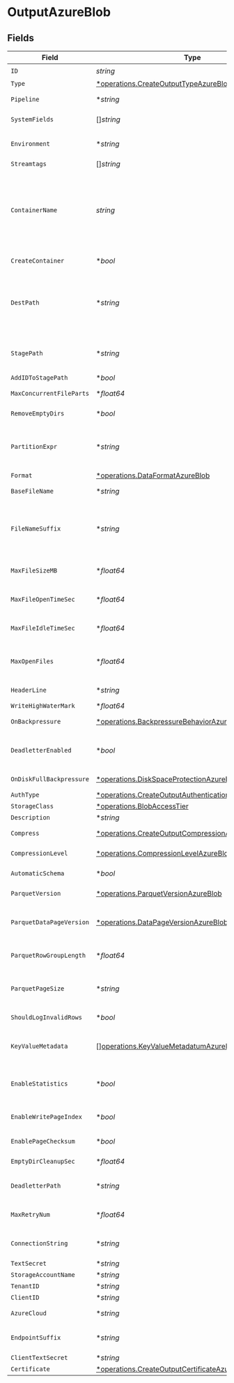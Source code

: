 # OutputAzureBlob


## Fields

| Field                                                                                                                                                                                                                                                                                                                                                                  | Type                                                                                                                                                                                                                                                                                                                                                                   | Required                                                                                                                                                                                                                                                                                                                                                               | Description                                                                                                                                                                                                                                                                                                                                                            |
| ---------------------------------------------------------------------------------------------------------------------------------------------------------------------------------------------------------------------------------------------------------------------------------------------------------------------------------------------------------------------- | ---------------------------------------------------------------------------------------------------------------------------------------------------------------------------------------------------------------------------------------------------------------------------------------------------------------------------------------------------------------------- | ---------------------------------------------------------------------------------------------------------------------------------------------------------------------------------------------------------------------------------------------------------------------------------------------------------------------------------------------------------------------- | ---------------------------------------------------------------------------------------------------------------------------------------------------------------------------------------------------------------------------------------------------------------------------------------------------------------------------------------------------------------------- |
| `ID`                                                                                                                                                                                                                                                                                                                                                                   | *string*                                                                                                                                                                                                                                                                                                                                                               | :heavy_check_mark:                                                                                                                                                                                                                                                                                                                                                     | Unique ID for this output                                                                                                                                                                                                                                                                                                                                              |
| `Type`                                                                                                                                                                                                                                                                                                                                                                 | [*operations.CreateOutputTypeAzureBlob](../../models/operations/createoutputtypeazureblob.md)                                                                                                                                                                                                                                                                          | :heavy_minus_sign:                                                                                                                                                                                                                                                                                                                                                     | N/A                                                                                                                                                                                                                                                                                                                                                                    |
| `Pipeline`                                                                                                                                                                                                                                                                                                                                                             | **string*                                                                                                                                                                                                                                                                                                                                                              | :heavy_minus_sign:                                                                                                                                                                                                                                                                                                                                                     | Pipeline to process data before sending out to this output                                                                                                                                                                                                                                                                                                             |
| `SystemFields`                                                                                                                                                                                                                                                                                                                                                         | []*string*                                                                                                                                                                                                                                                                                                                                                             | :heavy_minus_sign:                                                                                                                                                                                                                                                                                                                                                     | Fields to automatically add to events, such as cribl_pipe. Supports wildcards.                                                                                                                                                                                                                                                                                         |
| `Environment`                                                                                                                                                                                                                                                                                                                                                          | **string*                                                                                                                                                                                                                                                                                                                                                              | :heavy_minus_sign:                                                                                                                                                                                                                                                                                                                                                     | Optionally, enable this config only on a specified Git branch. If empty, will be enabled everywhere.                                                                                                                                                                                                                                                                   |
| `Streamtags`                                                                                                                                                                                                                                                                                                                                                           | []*string*                                                                                                                                                                                                                                                                                                                                                             | :heavy_minus_sign:                                                                                                                                                                                                                                                                                                                                                     | Tags for filtering and grouping in @{product}                                                                                                                                                                                                                                                                                                                          |
| `ContainerName`                                                                                                                                                                                                                                                                                                                                                        | *string*                                                                                                                                                                                                                                                                                                                                                               | :heavy_check_mark:                                                                                                                                                                                                                                                                                                                                                     | The Azure Blob Storage container name. Name can include only lowercase letters, numbers, and hyphens. For dynamic container names, enter a JavaScript expression within quotes or backticks, to be evaluated at initialization. The expression can evaluate to a constant value and can reference Global Variables, such as `myContainer-${C.env["CRIBL_WORKER_ID"]}`. |
| `CreateContainer`                                                                                                                                                                                                                                                                                                                                                      | **bool*                                                                                                                                                                                                                                                                                                                                                                | :heavy_minus_sign:                                                                                                                                                                                                                                                                                                                                                     | Create the configured container in Azure Blob Storage if it does not already exist                                                                                                                                                                                                                                                                                     |
| `DestPath`                                                                                                                                                                                                                                                                                                                                                             | **string*                                                                                                                                                                                                                                                                                                                                                              | :heavy_minus_sign:                                                                                                                                                                                                                                                                                                                                                     | Root directory prepended to path before uploading. Value can be a JavaScript expression enclosed in quotes or backticks, to be evaluated at initialization. The expression can evaluate to a constant value and can reference Global Variables, such as `myBlobPrefix-${C.env["CRIBL_WORKER_ID"]}`.                                                                    |
| `StagePath`                                                                                                                                                                                                                                                                                                                                                            | **string*                                                                                                                                                                                                                                                                                                                                                              | :heavy_minus_sign:                                                                                                                                                                                                                                                                                                                                                     | Filesystem location in which to buffer files before compressing and moving to final destination. Use performant and stable storage.                                                                                                                                                                                                                                    |
| `AddIDToStagePath`                                                                                                                                                                                                                                                                                                                                                     | **bool*                                                                                                                                                                                                                                                                                                                                                                | :heavy_minus_sign:                                                                                                                                                                                                                                                                                                                                                     | Add the Output ID value to staging location                                                                                                                                                                                                                                                                                                                            |
| `MaxConcurrentFileParts`                                                                                                                                                                                                                                                                                                                                               | **float64*                                                                                                                                                                                                                                                                                                                                                             | :heavy_minus_sign:                                                                                                                                                                                                                                                                                                                                                     | Maximum number of parts to upload in parallel per file                                                                                                                                                                                                                                                                                                                 |
| `RemoveEmptyDirs`                                                                                                                                                                                                                                                                                                                                                      | **bool*                                                                                                                                                                                                                                                                                                                                                                | :heavy_minus_sign:                                                                                                                                                                                                                                                                                                                                                     | Remove empty staging directories after moving files                                                                                                                                                                                                                                                                                                                    |
| `PartitionExpr`                                                                                                                                                                                                                                                                                                                                                        | **string*                                                                                                                                                                                                                                                                                                                                                              | :heavy_minus_sign:                                                                                                                                                                                                                                                                                                                                                     | JavaScript expression defining how files are partitioned and organized. Default is date-based. If blank, Stream will fall back to the event's __partition field value – if present – otherwise to each location's root directory.                                                                                                                                      |
| `Format`                                                                                                                                                                                                                                                                                                                                                               | [*operations.DataFormatAzureBlob](../../models/operations/dataformatazureblob.md)                                                                                                                                                                                                                                                                                      | :heavy_minus_sign:                                                                                                                                                                                                                                                                                                                                                     | Format of the output data                                                                                                                                                                                                                                                                                                                                              |
| `BaseFileName`                                                                                                                                                                                                                                                                                                                                                         | **string*                                                                                                                                                                                                                                                                                                                                                              | :heavy_minus_sign:                                                                                                                                                                                                                                                                                                                                                     | JavaScript expression to define the output filename prefix (can be constant)                                                                                                                                                                                                                                                                                           |
| `FileNameSuffix`                                                                                                                                                                                                                                                                                                                                                       | **string*                                                                                                                                                                                                                                                                                                                                                              | :heavy_minus_sign:                                                                                                                                                                                                                                                                                                                                                     | JavaScript expression to define the output filename suffix (can be constant).  The `__format` variable refers to the value of the `Data format` field (`json` or `raw`).  The `__compression` field refers to the kind of compression being used (`none` or `gzip`).                                                                                                   |
| `MaxFileSizeMB`                                                                                                                                                                                                                                                                                                                                                        | **float64*                                                                                                                                                                                                                                                                                                                                                             | :heavy_minus_sign:                                                                                                                                                                                                                                                                                                                                                     | Maximum uncompressed output file size. Files of this size will be closed and moved to final output location.                                                                                                                                                                                                                                                           |
| `MaxFileOpenTimeSec`                                                                                                                                                                                                                                                                                                                                                   | **float64*                                                                                                                                                                                                                                                                                                                                                             | :heavy_minus_sign:                                                                                                                                                                                                                                                                                                                                                     | Maximum amount of time to write to a file. Files open for longer than this will be closed and moved to final output location.                                                                                                                                                                                                                                          |
| `MaxFileIdleTimeSec`                                                                                                                                                                                                                                                                                                                                                   | **float64*                                                                                                                                                                                                                                                                                                                                                             | :heavy_minus_sign:                                                                                                                                                                                                                                                                                                                                                     | Maximum amount of time to keep inactive files open. Files open for longer than this will be closed and moved to final output location.                                                                                                                                                                                                                                 |
| `MaxOpenFiles`                                                                                                                                                                                                                                                                                                                                                         | **float64*                                                                                                                                                                                                                                                                                                                                                             | :heavy_minus_sign:                                                                                                                                                                                                                                                                                                                                                     | Maximum number of files to keep open concurrently. When exceeded, @{product} will close the oldest open files and move them to the final output location.                                                                                                                                                                                                              |
| `HeaderLine`                                                                                                                                                                                                                                                                                                                                                           | **string*                                                                                                                                                                                                                                                                                                                                                              | :heavy_minus_sign:                                                                                                                                                                                                                                                                                                                                                     | If set, this line will be written to the beginning of each output file                                                                                                                                                                                                                                                                                                 |
| `WriteHighWaterMark`                                                                                                                                                                                                                                                                                                                                                   | **float64*                                                                                                                                                                                                                                                                                                                                                             | :heavy_minus_sign:                                                                                                                                                                                                                                                                                                                                                     | Buffer size used to write to a file                                                                                                                                                                                                                                                                                                                                    |
| `OnBackpressure`                                                                                                                                                                                                                                                                                                                                                       | [*operations.BackpressureBehaviorAzureBlob](../../models/operations/backpressurebehaviorazureblob.md)                                                                                                                                                                                                                                                                  | :heavy_minus_sign:                                                                                                                                                                                                                                                                                                                                                     | How to handle events when all receivers are exerting backpressure                                                                                                                                                                                                                                                                                                      |
| `DeadletterEnabled`                                                                                                                                                                                                                                                                                                                                                    | **bool*                                                                                                                                                                                                                                                                                                                                                                | :heavy_minus_sign:                                                                                                                                                                                                                                                                                                                                                     | If a file fails to move to its final destination after the maximum number of retries, move it to a designated directory to prevent further errors                                                                                                                                                                                                                      |
| `OnDiskFullBackpressure`                                                                                                                                                                                                                                                                                                                                               | [*operations.DiskSpaceProtectionAzureBlob](../../models/operations/diskspaceprotectionazureblob.md)                                                                                                                                                                                                                                                                    | :heavy_minus_sign:                                                                                                                                                                                                                                                                                                                                                     | How to handle events when disk space is below the global 'Min free disk space' limit                                                                                                                                                                                                                                                                                   |
| `AuthType`                                                                                                                                                                                                                                                                                                                                                             | [*operations.CreateOutputAuthenticationMethodAzureBlob](../../models/operations/createoutputauthenticationmethodazureblob.md)                                                                                                                                                                                                                                          | :heavy_minus_sign:                                                                                                                                                                                                                                                                                                                                                     | N/A                                                                                                                                                                                                                                                                                                                                                                    |
| `StorageClass`                                                                                                                                                                                                                                                                                                                                                         | [*operations.BlobAccessTier](../../models/operations/blobaccesstier.md)                                                                                                                                                                                                                                                                                                | :heavy_minus_sign:                                                                                                                                                                                                                                                                                                                                                     | N/A                                                                                                                                                                                                                                                                                                                                                                    |
| `Description`                                                                                                                                                                                                                                                                                                                                                          | **string*                                                                                                                                                                                                                                                                                                                                                              | :heavy_minus_sign:                                                                                                                                                                                                                                                                                                                                                     | N/A                                                                                                                                                                                                                                                                                                                                                                    |
| `Compress`                                                                                                                                                                                                                                                                                                                                                             | [*operations.CreateOutputCompressionAzureBlob](../../models/operations/createoutputcompressionazureblob.md)                                                                                                                                                                                                                                                            | :heavy_minus_sign:                                                                                                                                                                                                                                                                                                                                                     | Data compression format to apply to HTTP content before it is delivered                                                                                                                                                                                                                                                                                                |
| `CompressionLevel`                                                                                                                                                                                                                                                                                                                                                     | [*operations.CompressionLevelAzureBlob](../../models/operations/compressionlevelazureblob.md)                                                                                                                                                                                                                                                                          | :heavy_minus_sign:                                                                                                                                                                                                                                                                                                                                                     | Compression level to apply before moving files to final destination                                                                                                                                                                                                                                                                                                    |
| `AutomaticSchema`                                                                                                                                                                                                                                                                                                                                                      | **bool*                                                                                                                                                                                                                                                                                                                                                                | :heavy_minus_sign:                                                                                                                                                                                                                                                                                                                                                     | Automatically calculate the schema based on the events of each Parquet file generated                                                                                                                                                                                                                                                                                  |
| `ParquetVersion`                                                                                                                                                                                                                                                                                                                                                       | [*operations.ParquetVersionAzureBlob](../../models/operations/parquetversionazureblob.md)                                                                                                                                                                                                                                                                              | :heavy_minus_sign:                                                                                                                                                                                                                                                                                                                                                     | Determines which data types are supported and how they are represented                                                                                                                                                                                                                                                                                                 |
| `ParquetDataPageVersion`                                                                                                                                                                                                                                                                                                                                               | [*operations.DataPageVersionAzureBlob](../../models/operations/datapageversionazureblob.md)                                                                                                                                                                                                                                                                            | :heavy_minus_sign:                                                                                                                                                                                                                                                                                                                                                     | Serialization format of data pages. Note that some reader implementations use Data page V2's attributes to work more efficiently, while others ignore it.                                                                                                                                                                                                              |
| `ParquetRowGroupLength`                                                                                                                                                                                                                                                                                                                                                | **float64*                                                                                                                                                                                                                                                                                                                                                             | :heavy_minus_sign:                                                                                                                                                                                                                                                                                                                                                     | The number of rows that every group will contain. The final group can contain a smaller number of rows.                                                                                                                                                                                                                                                                |
| `ParquetPageSize`                                                                                                                                                                                                                                                                                                                                                      | **string*                                                                                                                                                                                                                                                                                                                                                              | :heavy_minus_sign:                                                                                                                                                                                                                                                                                                                                                     | Target memory size for page segments, such as 1MB or 128MB. Generally, lower values improve reading speed, while higher values improve compression.                                                                                                                                                                                                                    |
| `ShouldLogInvalidRows`                                                                                                                                                                                                                                                                                                                                                 | **bool*                                                                                                                                                                                                                                                                                                                                                                | :heavy_minus_sign:                                                                                                                                                                                                                                                                                                                                                     | Log up to 3 rows that @{product} skips due to data mismatch                                                                                                                                                                                                                                                                                                            |
| `KeyValueMetadata`                                                                                                                                                                                                                                                                                                                                                     | [][operations.KeyValueMetadatumAzureBlob](../../models/operations/keyvaluemetadatumazureblob.md)                                                                                                                                                                                                                                                                       | :heavy_minus_sign:                                                                                                                                                                                                                                                                                                                                                     | The metadata of files the Destination writes will include the properties you add here as key-value pairs. Useful for tagging. Examples: "key":"OCSF Event Class", "value":"9001"                                                                                                                                                                                       |
| `EnableStatistics`                                                                                                                                                                                                                                                                                                                                                     | **bool*                                                                                                                                                                                                                                                                                                                                                                | :heavy_minus_sign:                                                                                                                                                                                                                                                                                                                                                     | Statistics profile an entire file in terms of minimum/maximum values within data, numbers of nulls, etc. You can use Parquet tools to view statistics.                                                                                                                                                                                                                 |
| `EnableWritePageIndex`                                                                                                                                                                                                                                                                                                                                                 | **bool*                                                                                                                                                                                                                                                                                                                                                                | :heavy_minus_sign:                                                                                                                                                                                                                                                                                                                                                     | One page index contains statistics for one data page. Parquet readers use statistics to enable page skipping.                                                                                                                                                                                                                                                          |
| `EnablePageChecksum`                                                                                                                                                                                                                                                                                                                                                   | **bool*                                                                                                                                                                                                                                                                                                                                                                | :heavy_minus_sign:                                                                                                                                                                                                                                                                                                                                                     | Parquet tools can use the checksum of a Parquet page to verify data integrity                                                                                                                                                                                                                                                                                          |
| `EmptyDirCleanupSec`                                                                                                                                                                                                                                                                                                                                                   | **float64*                                                                                                                                                                                                                                                                                                                                                             | :heavy_minus_sign:                                                                                                                                                                                                                                                                                                                                                     | How frequently, in seconds, to clean up empty directories                                                                                                                                                                                                                                                                                                              |
| `DeadletterPath`                                                                                                                                                                                                                                                                                                                                                       | **string*                                                                                                                                                                                                                                                                                                                                                              | :heavy_minus_sign:                                                                                                                                                                                                                                                                                                                                                     | Storage location for files that fail to reach their final destination after maximum retries are exceeded                                                                                                                                                                                                                                                               |
| `MaxRetryNum`                                                                                                                                                                                                                                                                                                                                                          | **float64*                                                                                                                                                                                                                                                                                                                                                             | :heavy_minus_sign:                                                                                                                                                                                                                                                                                                                                                     | The maximum number of times a file will attempt to move to its final destination before being dead-lettered                                                                                                                                                                                                                                                            |
| `ConnectionString`                                                                                                                                                                                                                                                                                                                                                     | **string*                                                                                                                                                                                                                                                                                                                                                              | :heavy_minus_sign:                                                                                                                                                                                                                                                                                                                                                     | Enter your Azure Storage account connection string. If left blank, Stream will fall back to env.AZURE_STORAGE_CONNECTION_STRING.                                                                                                                                                                                                                                       |
| `TextSecret`                                                                                                                                                                                                                                                                                                                                                           | **string*                                                                                                                                                                                                                                                                                                                                                              | :heavy_minus_sign:                                                                                                                                                                                                                                                                                                                                                     | Select or create a stored text secret                                                                                                                                                                                                                                                                                                                                  |
| `StorageAccountName`                                                                                                                                                                                                                                                                                                                                                   | **string*                                                                                                                                                                                                                                                                                                                                                              | :heavy_minus_sign:                                                                                                                                                                                                                                                                                                                                                     | The name of your Azure storage account                                                                                                                                                                                                                                                                                                                                 |
| `TenantID`                                                                                                                                                                                                                                                                                                                                                             | **string*                                                                                                                                                                                                                                                                                                                                                              | :heavy_minus_sign:                                                                                                                                                                                                                                                                                                                                                     | The service principal's tenant ID                                                                                                                                                                                                                                                                                                                                      |
| `ClientID`                                                                                                                                                                                                                                                                                                                                                             | **string*                                                                                                                                                                                                                                                                                                                                                              | :heavy_minus_sign:                                                                                                                                                                                                                                                                                                                                                     | The service principal's client ID                                                                                                                                                                                                                                                                                                                                      |
| `AzureCloud`                                                                                                                                                                                                                                                                                                                                                           | **string*                                                                                                                                                                                                                                                                                                                                                              | :heavy_minus_sign:                                                                                                                                                                                                                                                                                                                                                     | The Azure cloud to use. Defaults to Azure Public Cloud.                                                                                                                                                                                                                                                                                                                |
| `EndpointSuffix`                                                                                                                                                                                                                                                                                                                                                       | **string*                                                                                                                                                                                                                                                                                                                                                              | :heavy_minus_sign:                                                                                                                                                                                                                                                                                                                                                     | Endpoint suffix for the service URL. Takes precedence over the Azure Cloud setting. Defaults to core.windows.net.                                                                                                                                                                                                                                                      |
| `ClientTextSecret`                                                                                                                                                                                                                                                                                                                                                     | **string*                                                                                                                                                                                                                                                                                                                                                              | :heavy_minus_sign:                                                                                                                                                                                                                                                                                                                                                     | Select or create a stored text secret                                                                                                                                                                                                                                                                                                                                  |
| `Certificate`                                                                                                                                                                                                                                                                                                                                                          | [*operations.CreateOutputCertificateAzureBlob](../../models/operations/createoutputcertificateazureblob.md)                                                                                                                                                                                                                                                            | :heavy_minus_sign:                                                                                                                                                                                                                                                                                                                                                     | N/A                                                                                                                                                                                                                                                                                                                                                                    |